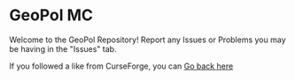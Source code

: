 # GeoPol MC
Welcome to the GeoPol Repository! Report any Issues or Problems you may be having in the "Issues" tab. 

If you followed a like from CurseForge, you can [Go back here](https://www.google.com)
